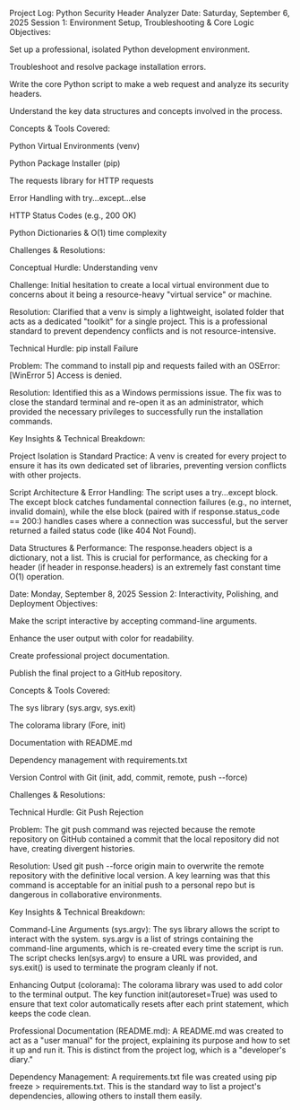 Project Log: Python Security Header Analyzer
Date: Saturday, September 6, 2025
Session 1: Environment Setup, Troubleshooting & Core Logic
Objectives:

Set up a professional, isolated Python development environment.

Troubleshoot and resolve package installation errors.

Write the core Python script to make a web request and analyze its security headers.

Understand the key data structures and concepts involved in the process.

Concepts & Tools Covered:

Python Virtual Environments (venv)

Python Package Installer (pip)

The requests library for HTTP requests

Error Handling with try...except...else

HTTP Status Codes (e.g., 200 OK)

Python Dictionaries & O(1) time complexity

Challenges & Resolutions:

Conceptual Hurdle: Understanding venv

Challenge: Initial hesitation to create a local virtual environment due to concerns about it being a resource-heavy "virtual service" or machine.

Resolution: Clarified that a venv is simply a lightweight, isolated folder that acts as a dedicated "toolkit" for a single project. This is a professional standard to prevent dependency conflicts and is not resource-intensive.

Technical Hurdle: pip install Failure

Problem: The command to install pip and requests failed with an OSError: [WinError 5] Access is denied.

Resolution: Identified this as a Windows permissions issue. The fix was to close the standard terminal and re-open it as an administrator, which provided the necessary privileges to successfully run the installation commands.

Key Insights & Technical Breakdown:

Project Isolation is Standard Practice: A venv is created for every project to ensure it has its own dedicated set of libraries, preventing version conflicts with other projects.

Script Architecture & Error Handling: The script uses a try...except block. The except block catches fundamental connection failures (e.g., no internet, invalid domain), while the else block (paired with if response.status_code == 200:) handles cases where a connection was successful, but the server returned a failed status code (like 404 Not Found).

Data Structures & Performance: The response.headers object is a dictionary, not a list. This is crucial for performance, as checking for a header (if header in response.headers) is an extremely fast constant time O(1) operation.

Date: Monday, September 8, 2025
Session 2: Interactivity, Polishing, and Deployment
Objectives:

Make the script interactive by accepting command-line arguments.

Enhance the user output with color for readability.

Create professional project documentation.

Publish the final project to a GitHub repository.

Concepts & Tools Covered:

The sys library (sys.argv, sys.exit)

The colorama library (Fore, init)

Documentation with README.md

Dependency management with requirements.txt

Version Control with Git (init, add, commit, remote, push --force)

Challenges & Resolutions:

Technical Hurdle: Git Push Rejection

Problem: The git push command was rejected because the remote repository on GitHub contained a commit that the local repository did not have, creating divergent histories.

Resolution: Used git push --force origin main to overwrite the remote repository with the definitive local version. A key learning was that this command is acceptable for an initial push to a personal repo but is dangerous in collaborative environments.

Key Insights & Technical Breakdown:

Command-Line Arguments (sys.argv): The sys library allows the script to interact with the system. sys.argv is a list of strings containing the command-line arguments, which is re-created every time the script is run. The script checks len(sys.argv) to ensure a URL was provided, and sys.exit() is used to terminate the program cleanly if not.

Enhancing Output (colorama): The colorama library was used to add color to the terminal output. The key function init(autoreset=True) was used to ensure that text color automatically resets after each print statement, which keeps the code clean.

Professional Documentation (README.md): A README.md was created to act as a "user manual" for the project, explaining its purpose and how to set it up and run it. This is distinct from the project log, which is a "developer's diary."

Dependency Management: A requirements.txt file was created using pip freeze > requirements.txt. This is the standard way to list a project's dependencies, allowing others to install them easily.
